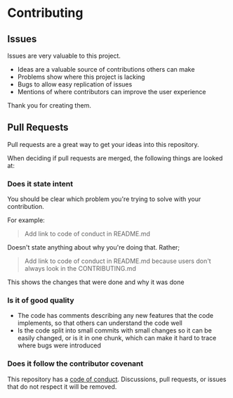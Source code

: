 # Contributing

## Issues

Issues are very valuable to this project.

- Ideas are a valuable source of contributions others can make
- Problems show where this project is lacking
- Bugs to allow easy replication of issues
- Mentions of where contributors can improve the user experience

Thank you for creating them.

## Pull Requests

Pull requests are a great way to get your ideas into this repository.

When deciding if pull requests are merged, the following things are looked at:

### Does it state intent

You should be clear which problem you're trying to solve with your
contribution.

For example:

> Add link to code of conduct in README.md

Doesn't state anything about why you're doing that. Rather;

> Add link to code of conduct in README.md because users don't always
	look in the CONTRIBUTING.md

This shows the changes that were done and why it was done

### Is it of good quality

- The code has comments describing any new features that the code implements,
	so that others can understand the code well
- Is the code split into small commits with small changes so it can be easily changed,
	or is it in one chunk, which can make it hard to trace where bugs were introduced

### Does it follow the contributor covenant

This repository has a [code of conduct](CODE_OF_CONDUCT.md). Discussions, pull requests, or issues that do not respect it will be removed.